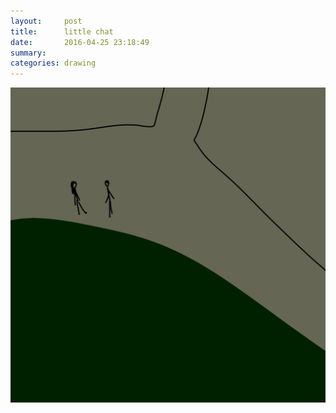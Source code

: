 ```yaml
---
layout:     post
title:      little chat
date:       2016-04-25 23:18:49
summary:    
categories: drawing
---
```

![little chat](/images/diary/little-chat.png "She looked beautiful tonight.")
